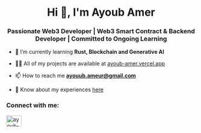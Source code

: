 <h1 align="center">Hi 👋, I'm Ayoub Amer</h1>
<h3 align="center">Passionate Web3 Developer | Web3 Smart Contract & Backend Developer | Committed to Ongoing Learning</h3>

- 🌱 I’m currently learning **Rust, Blockchain and Generative AI**

- 👨‍💻 All of my projects are available at [ayoub-amer.vercel.app](https://ayoub-amer.vercel.app/)

- 📫 How to reach me **ayouub.ameur@gmail.com**

- 📄 Know about my experiences [here](https://drive.google.com/file/d/1aF95uN47q03s9JOGzCS9rk1_AzuDAz2T/view?usp=sharing)

<h3 align="left">Connect with me:</h3>
<p align="left">
<a href="https://www.linkedin.com/in/amer-ayoub/" target="blank"><img align="center" src="https://raw.githubusercontent.com/rahuldkjain/github-profile-readme-generator/master/src/images/icons/Social/linked-in-alt.svg" alt="ayoub-amer-285b67190" height="30" width="40" /></a>
</p>

